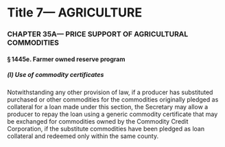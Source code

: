 
# Title 7— AGRICULTURE
### CHAPTER 35A— PRICE SUPPORT OF AGRICULTURAL COMMODITIES
#### § 1445e. Farmer owned reserve program
##### (l) Use of commodity certificates

Notwithstanding any other provision of law, if a producer has substituted purchased or other commodities for the commodities originally pledged as collateral for a loan made under this section, the Secretary may allow a producer to repay the loan using a generic commodity certificate that may be exchanged for commodities owned by the Commodity Credit Corporation, if the substitute commodities have been pledged as loan collateral and redeemed only within the same county.
